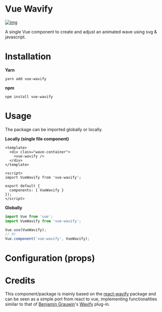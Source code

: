 # Vue Wavify

[![img](https://img.shields.io/npm/l/vue-wavify.svg)](https://github.com/SvenWesterlaken/vue-wavify/blob/main/LICENSE)

A single Vue component to create and adjust an animated wave using svg & javascript.

# Installation
**Yarn**

    yarn add vue-wavify

**npm**

    npm install vue-wavify


# Usage

The package can be imported globally or locally.

**Locally (single file component)**
```vue
<template>
  <div class="wave-container">
    <vue-wavify />
  </div>
</template>

<script>
import VueWavify from 'vue-wavify';

export default {
  components: { VueWavify }
});
</script>
```

**Globally**
```js
import Vue from 'vue';
import VueWavify from 'vue-wavify';

Vue.use(VueWavify);
// Or
Vue.component('vue-wavify', VueWavify);

```

# Configuration (props)



# Credits

This component/package is mainly based on the [react-wavify](https://www.npmjs.com/package/react-wavify) package and can be seen as a simple port from react to vue, implementing functionalities similar to that of [Benjamin Grauwin](http://benjamin.grauwin.me/)'s [Wavify](https://github.com/peacepostman/wavify) plug-in.

